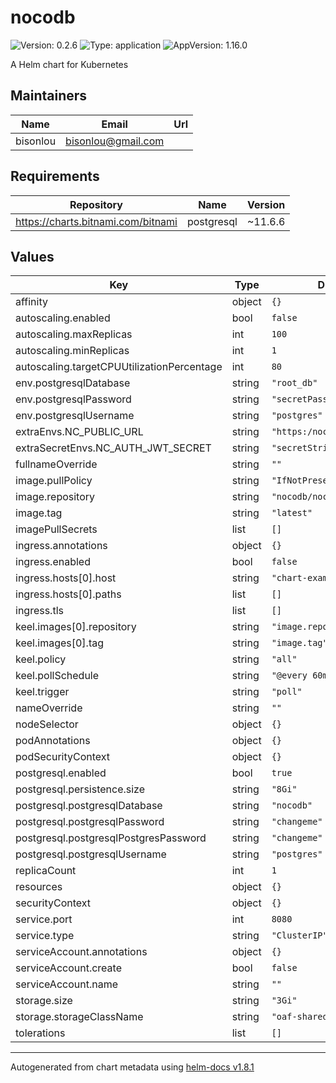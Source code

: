 # nocodb

![Version: 0.2.6](https://img.shields.io/badge/Version-0.2.6-informational?style=flat-square) ![Type: application](https://img.shields.io/badge/Type-application-informational?style=flat-square) ![AppVersion: 1.16.0](https://img.shields.io/badge/AppVersion-1.16.0-informational?style=flat-square)

A Helm chart for Kubernetes

## Maintainers

| Name | Email | Url |
| ---- | ------ | --- |
| bisonlou | <bisonlou@gmail.com> |  |

## Requirements

| Repository | Name | Version |
|------------|------|---------|
| https://charts.bitnami.com/bitnami | postgresql | ~11.6.6 |

## Values

| Key | Type | Default | Description |
|-----|------|---------|-------------|
| affinity | object | `{}` |  |
| autoscaling.enabled | bool | `false` |  |
| autoscaling.maxReplicas | int | `100` |  |
| autoscaling.minReplicas | int | `1` |  |
| autoscaling.targetCPUUtilizationPercentage | int | `80` |  |
| env.postgresqlDatabase | string | `"root_db"` |  |
| env.postgresqlPassword | string | `"secretPass"` |  |
| env.postgresqlUsername | string | `"postgres"` |  |
| extraEnvs.NC_PUBLIC_URL | string | `"https:/nocodb.local.org"` |  |
| extraSecretEnvs.NC_AUTH_JWT_SECRET | string | `"secretString"` |  |
| fullnameOverride | string | `""` |  |
| image.pullPolicy | string | `"IfNotPresent"` |  |
| image.repository | string | `"nocodb/nocodb"` |  |
| image.tag | string | `"latest"` |  |
| imagePullSecrets | list | `[]` |  |
| ingress.annotations | object | `{}` |  |
| ingress.enabled | bool | `false` |  |
| ingress.hosts[0].host | string | `"chart-example.local"` |  |
| ingress.hosts[0].paths | list | `[]` |  |
| ingress.tls | list | `[]` |  |
| keel.images[0].repository | string | `"image.repository"` |  |
| keel.images[0].tag | string | `"image.tag"` |  |
| keel.policy | string | `"all"` |  |
| keel.pollSchedule | string | `"@every 60m"` |  |
| keel.trigger | string | `"poll"` |  |
| nameOverride | string | `""` |  |
| nodeSelector | object | `{}` |  |
| podAnnotations | object | `{}` |  |
| podSecurityContext | object | `{}` |  |
| postgresql.enabled | bool | `true` |  |
| postgresql.persistence.size | string | `"8Gi"` |  |
| postgresql.postgresqlDatabase | string | `"nocodb"` |  |
| postgresql.postgresqlPassword | string | `"changeme"` |  |
| postgresql.postgresqlPostgresPassword | string | `"changeme"` |  |
| postgresql.postgresqlUsername | string | `"postgres"` |  |
| replicaCount | int | `1` |  |
| resources | object | `{}` |  |
| securityContext | object | `{}` |  |
| service.port | int | `8080` |  |
| service.type | string | `"ClusterIP"` |  |
| serviceAccount.annotations | object | `{}` |  |
| serviceAccount.create | bool | `false` |  |
| serviceAccount.name | string | `""` |  |
| storage.size | string | `"3Gi"` |  |
| storage.storageClassName | string | `"oaf-shared"` |  |
| tolerations | list | `[]` |  |

----------------------------------------------
Autogenerated from chart metadata using [helm-docs v1.8.1](https://github.com/norwoodj/helm-docs/releases/v1.8.1)
